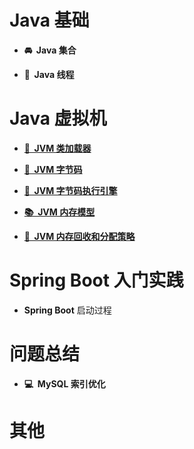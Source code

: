 # Java 基础

* **🚘&nbsp;&nbsp;Java 集合**

* **🔋&nbsp;&nbsp;Java 线程**

# Java 虚拟机

* [**📔&nbsp;&nbsp;JVM 类加载器**](https://github.com/zhengsh/document/tree/master/notes/jvm/1_JVM%E7%B1%BB%E5%8A%A0%E8%BD%BD%E5%99%A8 "类加载器")

* [**📕&nbsp;&nbsp;JVM 字节码**](https://github.com/zhengsh/document/tree/master/notes/jvm/2_JVM%E5%AD%97%E8%8A%82%E7%A0%81 "字节码")

* [**📙&nbsp;&nbsp;JVM 字节码执行引擎**](https://github.com/zhengsh/document/tree/master/notes/jvm/3_JVM%E5%AD%97%E8%8A%82%E7%A0%81%E6%89%A7%E8%A1%8C%E5%BC%95%E6%93%8E "字节码执行引擎")

* [**📚&nbsp;&nbsp;JVM 内存模型**](https://github.com/zhengsh/document/tree/master/notes/jvm/4_JVM%E5%86%85%E5%AD%98%E6%A8%A1%E5%9E%8B "内存模型")

* [**📓&nbsp;&nbsp;JVM 内存回收和分配策略**](https://github.com/zhengsh/document/tree/master/notes/jvm/5_JVM%E5%86%85%E5%AD%98%E5%9B%9E%E6%94%B6%E5%92%8C%E5%88%86%E9%85%8D%E7%AD%96%E7%95%A5 "内存回收和分配策略")

# Spring Boot 入门实践

* **Spring Boot** 启动过程

# 问题总结

* **💻&nbsp;&nbsp;MySQL 索引优化**

	
# 其他
